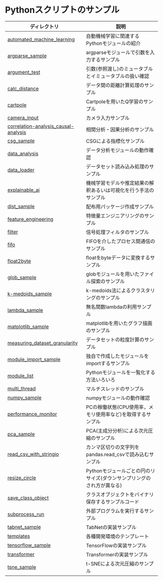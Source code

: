# Pythonスクリプトのサンプル

|ディレクトリ |説明 |
|---|---|
|[automated_machine_learning](./automated_machine_learning) |自動機械学習に関連するPythonモジュールの紹介 |
|[argparse_sample](./argparse_sample) |argparseモジュールで引数を入力するサンプル |
|[argument_test](./argument_test) |引数(参照渡し)のミュータブルとイミュータブルの扱い確認 |
|[calc_distance](./calc_distance) |データ間の距離計算処理のサンプル |
|[cartpole](./cartpole) |Cartpoleを用いたQ学習のサンプル |
|[camera_input](./camera_input) |カメラ入力サンプル |
|[correlation-analysis_causal-analysis](./correlation-analysis_causal-analysis) |相関分析・因果分析のサンプル |
|[csg_sample](./csg_sample) |CSGによる指標化サンプル |
|[data_analysis](./data_analysis) |データ分析モジュールの動作確認 |
|[data_loader](./data_loader) |データセット読み込み処理のサンプル |
|[explainable_ai](./explainable_ai) |機械学習モデルや推定結果の解釈あるいは可視化を行う手法のサンプル |
|[dist_sample](./dist_sample) |配布用パッケージ作成サンプル |
|[feature_engineering](./feature_engineering) |特徴量エンジニアリングのサンプル |
|[filter](./filter) |信号処理フィルタのサンプル |
|[fifo](./fifo) |FIFOを介したプロセス間通信のサンプル |
|[float2byte](./float2byte) |floatをbyteデータに変換するサンプル |
|[glob_sample](./glob_sample) |globモジュールを用いたファイル探索のサンプル |
|[k-medoids_sample](./medoids_sample) |k-medoids法によるクラスタリングのサンプル |
|[lambda_sample](./lambda_sample) |無名関数lambdaの利用サンプル |
|[matplotlib_sample](./matplotlib_sample) |matplotlibを用いたグラフ描画のサンプル |
|[measuring_dataset_granularity](./measuring_dataset_granularity) |データセットの粒度計算のサンプル |
|[module_import_sample](./module_import_sample) |独自で作成したモジュールをimportするサンプル |
|[module_list](./module_list) |Pythonモジュールを一覧化する方法いろいろ |
|[multi_thread](./multi_thread) |マルチスレッドのサンプル |
|[numpy_sample](./numpy_sample) |numpyモジュールの動作確認 |
|[performance_monitor](./performance_monitor) | PCの稼働状態(CPU使用率，メモリ使用率など)を取得するサンプル |
|[pca_sample](./pca_sample) | PCA(主成分分析)による次元圧縮のサンプル |
|[read_csv_with_stringio](./read_csv_with_stringio) |カンマ区切りの文字列をpandas.read_csvで読み込むサンプル |
|[resize_circle](./resize_circle) |Pythonモジュールごとの円のリサイズ(ダウンサンプリングのされ方が異なる) |
|[save_class_object](./save_class_object) |クラスオブジェクトをバイナリ保存するサンプルコード |
|[subprocess_run](./subprocess_run) |外部プログラムを実行するサンプル |
|[tabnet_sample](./tabnet_sample) |TabNetの実装サンプル |
|[templates](./templates) |各種開発環境のテンプレート|
|[tensorflow_sample](./tensorflow_sample) |TensorFlowの実装サンプル |
|[transformer](./transformer) |Transformerの実装サンプル |
|[tsne_sample](./tsne_sample) | t-SNEによる次元圧縮のサンプル |


